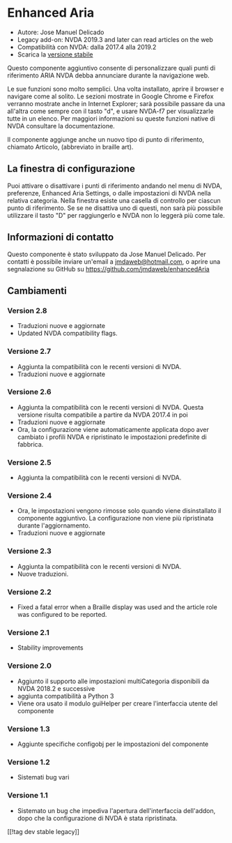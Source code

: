 # Enhanced Aria #

* Autore: Jose Manuel Delicado
* Legacy add-on: NVDA 2019.3 and later can read articles on the web
* Compatibilità con NVDA: dalla 2017.4 alla 2019.2
* Scarica la [versione stabile][1]

Questo componente aggiuntivo consente di personalizzare quali punti di
riferimento ARIA NVDA debba annunciare durante la navigazione web.

Le sue funzioni sono molto semplici. Una volta installato, aprire il browser
e navigare come al solito. Le sezioni mostrate in Google Chrome e Firefox
verranno mostrate anche in Internet Explorer; sarà possibile passare da una
all'altra come sempre con il tasto "d", e usare NVDA-f7 per visualizzarle
tutte in un elenco. Per maggiori informazioni su queste funzioni native di
NVDA consultare la documentazione.

Il componente aggiunge anche un nuovo tipo di punto di riferimento, chiamato
Articolo, (abbreviato in braille art).

## La finestra di configurazione

Puoi attivare o disattivare i punti di riferimento andando nel menu di NVDA,
preferenze, Enhanced Aria Settings, o dalle impostazioni di NVDA nella
relativa categoria. Nella finestra esiste una casella di controllo per
ciascun punto di riferimento. Se se ne disattiva uno di questi, non sarà più
possibile utilizzare il tasto "D" per raggiungerlo e NVDA non lo leggerà più
come tale.

## Informazioni di contatto

Questo componente è stato sviluppato da Jose Manuel Delicado. Per contatti è
possibile inviare un'email a jmdaweb@hotmail.com, o aprire una segnalazione
su GitHub su https://github.com/jmdaweb/enhancedAria

## Cambiamenti

### Version 2.8

* Traduzioni nuove e aggiornate
* Updated NVDA compatibility flags.

### Versione 2.7

* Aggiunta la compatibilità con le recenti versioni di NVDA. 
* Traduzioni nuove e aggiornate

### Versione 2.6

* Aggiunta la compatibilità con le recenti versioni di NVDA. Questa versione
  risulta compatibile a partire da NVDA 2017.4 in poi
* Traduzioni nuove e aggiornate
* Ora, la configurazione viene automaticamente applicata dopo aver cambiato
  i profili NVDA e ripristinato le impostazioni predefinite di fabbrica.

### Versione 2.5

* Aggiunta la compatibilità con le recenti versioni di NVDA. 

### Versione 2.4

* Ora, le impostazioni vengono rimosse solo quando viene disinstallato il
  componente aggiuntivo. La configurazione non viene più ripristinata
  durante l'aggiornamento.
* Traduzioni nuove e aggiornate

### Versione 2.3

* Aggiunta la compatibilità con le recenti versioni di NVDA. 
* Nuove traduzioni. 

### Versione 2.2

* Fixed a fatal error when a Braille display was used and the article role
  was configured to be reported.

### Versione 2.1

* Stability improvements

### Versione 2.0

* Aggiunto il supporto alle impostazioni multiCategoria disponibili da NVDA
  2018.2 e successive
* aggiunta compatibilità a Python 3
* Viene ora usato il modulo guiHelper per creare l'interfaccia utente del
  componente

### Versione 1.3

* Aggiunte specifiche configobj per le impostazioni del componente

### Versione 1.2

* Sistemati bug vari

### Versione 1.1

* Sistemato un bug che impediva l'apertura dell'interfaccia dell'addon, dopo
  che la configurazione di NVDA è stata ripristinata.

[[!tag dev stable legacy]]

[1]: https://addons.nvda-project.org/files/get.php?file=earia
